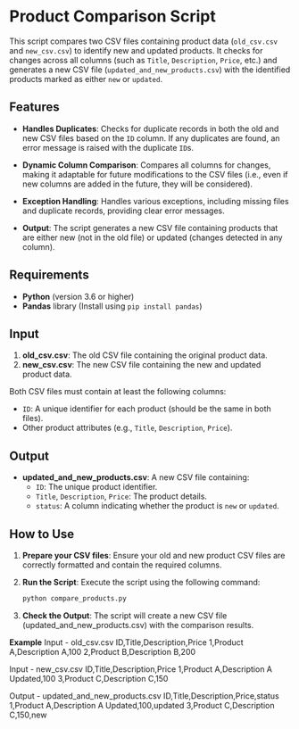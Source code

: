 # Product Comparison Script

This script compares two CSV files containing product data (`old_csv.csv` and `new_csv.csv`) to identify new and updated products. It checks for changes across all columns (such as `Title`, `Description`, `Price`, etc.) and generates a new CSV file (`updated_and_new_products.csv`) with the identified products marked as either `new` or `updated`.

## Features

- **Handles Duplicates**: Checks for duplicate records in both the old and new CSV files based on the `ID` column. If any duplicates are found, an error message is raised with the duplicate `ID`s.
  
- **Dynamic Column Comparison**: Compares all columns for changes, making it adaptable for future modifications to the CSV files (i.e., even if new columns are added in the future, they will be considered).

- **Exception Handling**: Handles various exceptions, including missing files and duplicate records, providing clear error messages.

- **Output**: The script generates a new CSV file containing products that are either new (not in the old file) or updated (changes detected in any column).

## Requirements

- **Python** (version 3.6 or higher)
- **Pandas** library (Install using `pip install pandas`)

## Input

1. **old_csv.csv**: The old CSV file containing the original product data.
2. **new_csv.csv**: The new CSV file containing the new and updated product data.

Both CSV files must contain at least the following columns:
- `ID`: A unique identifier for each product (should be the same in both files).
- Other product attributes (e.g., `Title`, `Description`, `Price`).

## Output

- **updated_and_new_products.csv**: A new CSV file containing:
  - `ID`: The unique product identifier.
  - `Title`, `Description`, `Price`: The product details.
  - `status`: A column indicating whether the product is `new` or `updated`.

## How to Use

1. **Prepare your CSV files**: Ensure your old and new product CSV files are correctly formatted and contain the required columns.
   
2. **Run the Script**: Execute the script using the following command:
   ```bash
   python compare_products.py

3. **Check the Output**: The script will create a new CSV file (updated_and_new_products.csv) with the comparison results.

**Example**
Input - old_csv.csv
ID,Title,Description,Price
1,Product A,Description A,100
2,Product B,Description B,200

Input - new_csv.csv
ID,Title,Description,Price
1,Product A,Description A Updated,100
3,Product C,Description C,150

Output - updated_and_new_products.csv
ID,Title,Description,Price,status
1,Product A,Description A Updated,100,updated
3,Product C,Description C,150,new